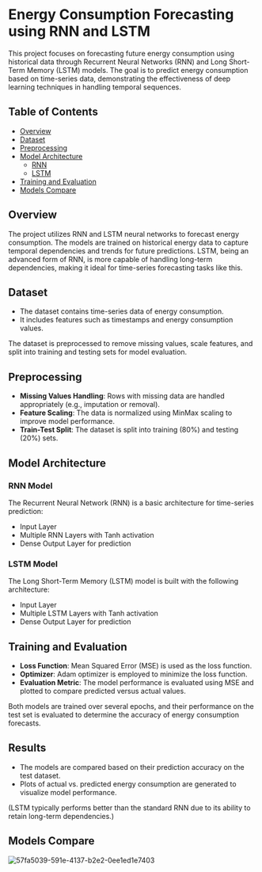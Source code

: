 # Energy Consumption Forecasting using RNN and LSTM

This project focuses on forecasting future energy consumption using historical data through Recurrent Neural Networks (RNN) and Long Short-Term Memory (LSTM) models. The goal is to predict energy consumption based on time-series data, demonstrating the effectiveness of deep learning techniques in handling temporal sequences.

## Table of Contents

- [Overview](#overview)
- [Dataset](#dataset)
- [Preprocessing](#preprocessing)
- [Model Architecture](#model-architecture)
  - [RNN](#rnn-model)
  - [LSTM](#lstm-model)
- [Training and Evaluation](#training-and-evaluation)
- [ Models Compare](#models-compare)


## Overview

The project utilizes RNN and LSTM neural networks to forecast energy consumption. The models are trained on historical energy data to capture temporal dependencies and trends for future predictions. LSTM, being an advanced form of RNN, is more capable of handling long-term dependencies, making it ideal for time-series forecasting tasks like this.

## Dataset

- The dataset contains time-series data of energy consumption.
- It includes features such as timestamps and energy consumption values.


The dataset is preprocessed to remove missing values, scale features, and split into training and testing sets for model evaluation.

## Preprocessing

- **Missing Values Handling**: Rows with missing data are handled appropriately (e.g., imputation or removal).
- **Feature Scaling**: The data is normalized using MinMax scaling to improve model performance.
- **Train-Test Split**: The dataset is split into training (80%) and testing (20%) sets.

## Model Architecture

### RNN Model

The Recurrent Neural Network (RNN) is a basic architecture for time-series prediction:
- Input Layer
- Multiple RNN Layers with Tanh activation
- Dense Output Layer for prediction

### LSTM Model

The Long Short-Term Memory (LSTM) model is built with the following architecture:
- Input Layer
- Multiple LSTM Layers with Tanh activation
- Dense Output Layer for prediction

## Training and Evaluation

- **Loss Function**: Mean Squared Error (MSE) is used as the loss function.
- **Optimizer**: Adam optimizer is employed to minimize the loss function.
- **Evaluation Metric**: The model performance is evaluated using MSE and plotted to compare predicted versus actual values.
  
Both models are trained over several epochs, and their performance on the test set is evaluated to determine the accuracy of energy consumption forecasts.

## Results

- The models are compared based on their prediction accuracy on the test dataset.
- Plots of actual vs. predicted energy consumption are generated to visualize model performance.
  
(LSTM typically performs better than the standard RNN due to its ability to retain long-term dependencies.)
## Models Compare
![57fa5039-591e-4137-b2e2-0ee1ed1e7403](https://github.com/user-attachments/assets/6e124a5e-7e78-49f1-bdea-f895d6226126)

